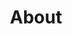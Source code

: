 ---
title: "About"
layout: page-sidebar
permalink: "/about.html"
image: "/assets/images/screenshot.jpg"
comments: true
---